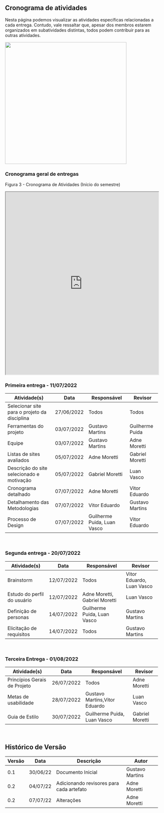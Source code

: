 ## Cronograma de atividades
Nesta página podemos visualizar as atividades específicas relacionadas a cada entrega. Contudo, vale ressaltar que, apesar dos membros estarem organizados em subatividades distintas, todos podem contribuir para as outras atividades.

<img src=https://img.freepik.com/vetores-gratis/alunos-ou-funcionarios-adicionando-eventos-ou-prazos-ao-aplicativo-de-calendario-jovens-usando-ilustracao-plana-de-organizador-de-tempo-ou-planejador_74855-20735.jpg width=400px/>

### Cronograma geral de entregas
Figura 3 - Cronograma de Atividades (Início do semestre)
<iframe width="100%" height="600px" src="https://docs.google.com/spreadsheets/d/e/2PACX-1vRZgZvIHbYT3x_niK3SAPwP_rg2Jza8JUdNEBPBxh_7rfzeyzjpALPWf99UMBOFfVFq3Au5rxXI6V9h/pubhtml?gid=670011982&single=true"></iframe>

### Primeira entrega - 11/07/2022 
Atividade(s) | Data  | Responsável | Revisor |
------------ | ------- | --------- | ------- |
Selecionar site para o projeto da disciplina | 27/06/2022 | Todos | Todos |
Ferramentas do projeto | 03/07/2022 | Gustavo Martins | Guilherme Puida
Equipe | 03/07/2022 | Gustavo Martins | Adne Moretti
Listas de sites avaliados | 05/07/2022 | Adne Moretti | Gabriel Moretti |
Descrição do site selecionado e motivação |  05/07/2022   | Gabriel Moretti | Luan Vasco |
Cronograma detalhado | 07/07/2022 | Adne Moretti | Vitor Eduardo| 
Detalhamento das Metodologias | 07/07/2022 | Vitor Eduardo | Gustavo Martins|
Processo de Design| 07/07/2022 | Guilherme Puida, Luan Vasco | Vitor Eduardo |

<br>

### Segunda entrega - 20/07/2022

Atividade(s) | Data  | Responsável | Revisor |
------------ | ------- | ----------| ------- | 
Brainstorm   | 12/07/2022 | Todos | Vitor Eduardo, Luan Vasco |
Estudo do perfil do usuário | 12/07/2022 | Adne Moretti, Gabriel Moretti | Luan Vasco |
Definição de personas  |   14/07/2022  | Guilherme Puida, Luan Vasco | Gustavo Martins |
Elicitação de requisitos| 14/07/2022 | Todos | Gustavo Martins |

<br>

### Terceira Entrega - 01/08/2022

Atividade(s) | Data  | Responsável | Revisor |
------------ | ------- | ----------| ------- | 
Princípios Gerais de Projeto   | 26/07/2022 | Todos | Adne Moretti |
Metas de usabilidade | 28/07/2022 | Gustavo Martins,Vitor Eduardo | Luan Vasco |
Guia de Estilo  |   30/07/2022  | Guilherme Puida, Luan Vasco | Gabriel Moretti |

<br>


## Histórico de Versão


| Versão | Data | Descrição | Autor |
|--------|------|-----------|-------|
| 0.1 | 30/06/22 | Documento Inicial | Gustavo Martins |
| 0.2 | 04/07/22 | Adicionando revisores para cada artefato | Adne Moretti |
| 0.2 | 07/07/22 | Alterações | Adne Moretti |
